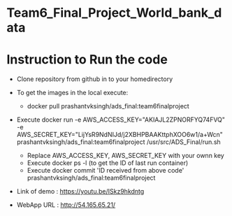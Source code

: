 # Team6_Final_Project_World_bank_data

# Instruction to Run the code

- Clone repository from github in to your homedirectory
- To get the images in the local execute: 
   - docker pull prashantvksingh/ads_final:team6finalproject
- Execute  docker run -e AWS_ACCESS_KEY="AKIAJL2ZPNORFYQ74FVQ" -e AWS_SECRET_KEY="LijYsR9NdNIJd/j2XBHPBAAKttphXOO6w1/a+Wcn" prashantvksingh/ads_final:team6finalproject /usr/src/ADS_Final/run.sh
  - Replace AWS_ACCESS_KEY, AWS_SECRET_KEY with your ownn key
  - Execute docker ps -l (to get the ID of last run container)
  - Execute docker commit 'ID received from above code' prashantvksingh/ads_final:team6finalproject
  
- Link of demo : https://youtu.be/ISkz9hkdntg

- WebApp URL : http://54.165.65.21/
